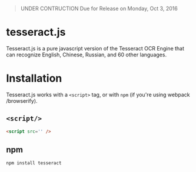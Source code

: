 > UNDER CONTRUCTION
> Due for Release on Monday, Oct 3, 2016

# tesseract.js
Tesseract.js is a pure javascript version of the Tesseract OCR Engine that can recognize English, Chinese, Russian, and 60 other languages.

<!-- ![alt text]( "Logo Title Text 1") -->

# Installation
Tesseract.js works with a `<script>` tag, or with `npm` (if you're using webpack /browserify).

## `<script/>`

```html
<script src='' />
```

## npm 
```shell
npm install tesseract
```